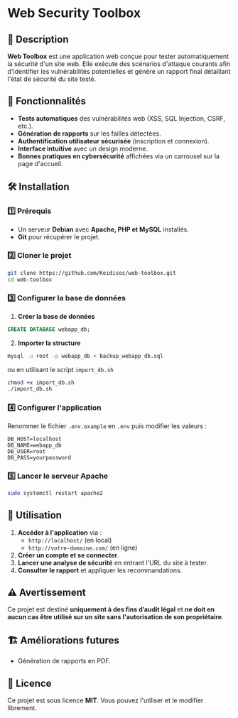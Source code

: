 # Web Security Toolbox

## 📌 Description
**Web Toolbox** est une application web conçue pour tester automatiquement la sécurité d'un site web. 
Elle exécute des scénarios d'attaque courants afin d'identifier les vulnérabilités potentielles et génère un rapport final détaillant l'état de sécurité du site testé.

## 🚀 Fonctionnalités
- **Tests automatiques** des vulnérabilités web (XSS, SQL Injection, CSRF, etc.).
- **Génération de rapports** sur les failles détectées.
- **Authentification utilisateur sécurisée** (inscription et connexion).
- **Interface intuitive** avec un design moderne.
- **Bonnes pratiques en cybersécurité** affichées via un carrousel sur la page d'accueil.

## 🛠️ Installation
### 1️⃣ Prérequis
- Un serveur **Debian** avec **Apache, PHP et MySQL** installés.
- **Git** pour récupérer le projet.

### 2️⃣ Cloner le projet
```bash
git clone https://github.com/Keidisos/web-toolbox.git
cd web-toolbox
```

### 3️⃣ Configurer la base de données
1. **Créer la base de données**
```sql
CREATE DATABASE webapp_db;
```
2. **Importer la structure**
```bash
mysql -u root -p webapp_db < backup_webapp_db.sql
```
ou en utilisant le script `import_db.sh`
```bash
chmod +x import_db.sh
./import_db.sh
```

### 4️⃣ Configurer l'application
Renommer le fichier `.env.example` en `.env` puis modifier les valeurs :
```
DB_HOST=localhost
DB_NAME=webapp_db
DB_USER=root
DB_PASS=yourpassword
```

### 5️⃣ Lancer le serveur Apache
```bash
sudo systemctl restart apache2
```

## 📄 Utilisation
1. **Accéder à l'application** via :
   - `http://localhost/` (en local)
   - `http://votre-domaine.com/` (en ligne)
2. **Créer un compte et se connecter**.
3. **Lancer une analyse de sécurité** en entrant l'URL du site à tester.
4. **Consulter le rapport** et appliquer les recommandations.

## ⚠️ Avertissement
Ce projet est destiné **uniquement à des fins d’audit légal** et **ne doit en aucun cas être utilisé sur un site sans l'autorisation de son propriétaire**.

## 🏗️ Améliorations futures
- Génération de rapports en PDF.

## 📜 Licence
Ce projet est sous licence **MIT**. Vous pouvez l'utiliser et le modifier librement.
